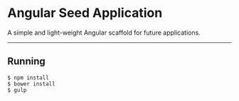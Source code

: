 # Angular Seed Application

A simple and light-weight Angular scaffold for future applications.

---

## Running

```
$ npm install
$ bower install
$ gulp
```